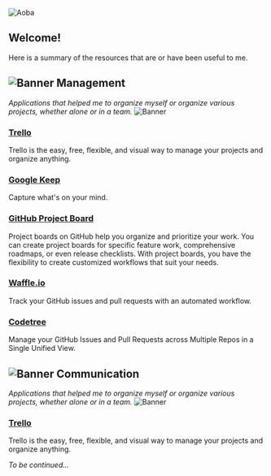 ![Aoba](https://i.imgur.com/oPoMZHn.png)

Welcome!
-------------
Here is a summary of the resources that are or have been useful to me.


![Banner](https://i.imgur.com/Yr2oIlu.png)
Management
-------------
*Applications that helped me to organize myself or organize various projects, whether alone or in a team.*
![Banner](https://i.imgur.com/Yr2oIlu.png)

### [Trello](https://trello.com/)

Trello is the easy, free, flexible, and visual way to manage your projects and organize anything.

### [Google Keep](https://www.google.com/keep/)

Capture what's on your mind.

### [GitHub Project Board](https://help.github.com/articles/creating-a-project-board/)

Project boards on GitHub help you organize and prioritize your work. You can create project boards for specific feature work, comprehensive roadmaps, or even release checklists. With project boards, you have the flexibility to create customized workflows that suit your needs.

### [Waffle.io](https://waffle.io/)

Track your GitHub issues and pull requests with an automated workflow.

### [Codetree](https://codetree.com/)

Manage your GitHub Issues and Pull Requests across Multiple Repos in a Single Unified View.


![Banner](https://i.imgur.com/Yr2oIlu.png)
Communication
-------------
*Applications that helped me to organize myself or organize various projects, whether alone or in a team.*
![Banner](https://i.imgur.com/Yr2oIlu.png)

### [Trello](https://trello.com/)

Trello is the easy, free, flexible, and visual way to manage your projects and organize anything.

*To be continued...* 
